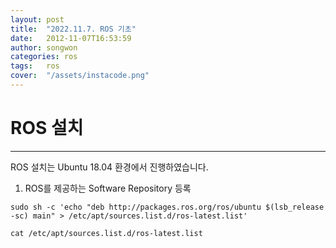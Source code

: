 ```yaml
---
layout: post
title:  "2022.11.7. ROS 기초"
date:   2012-11-07T16:53:59
author: songwon
categories: ros
tags:	ros
cover:  "/assets/instacode.png"
---
```

# ROS 설치

---

 ROS 설치는 Ubuntu 18.04 환경에서 진행하였습니다.
 
1. ROS를 제공하는 Software Repository 등록

  `sudo sh -c 'echo "deb http://packages.ros.org/ros/ubuntu $(lsb_release -sc) main" > /etc/apt/sources.list.d/ros-latest.list'`
  
  `cat /etc/apt/sources.list.d/ros-latest.list`

